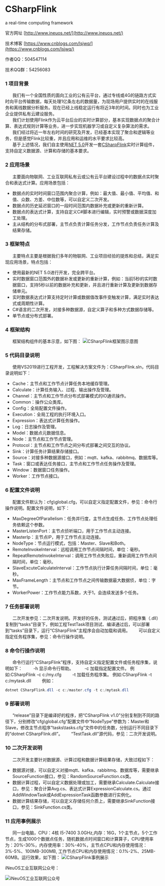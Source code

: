 # CSharpFlink
 a real-time computing framework
 
 官方网址 [http://www.ineuos.net/](http://www.ineuos.net/)
 
 技术博客 [https://www.cnblogs.com/lsjwq/](https://www.cnblogs.com/lsjwq/)
 
 作者QQ：504547114
 
 技术QQ群：54256083
 
### 1	项目背景
&nbsp;&nbsp;&nbsp;&nbsp;&nbsp;&nbsp;我们有一个全国性质的面向工业的公有云平台，通过专线或4G的链路方式实时向平台传输数据，每天处理1亿条左右的数据量，为现场用户提供实时的在线服务和离线数据分析服务。现在已经上线稳定运行有将近3年的时间。同时也为工业企业提供私有云建设服务。  
&nbsp;&nbsp;&nbsp;&nbsp;&nbsp;&nbsp;我们计划使用Flink作为云平台后台的实时计算部分，基本实现数据点的聚合计算、表达式规则计算等业务，进一步实现机器学习或自定义复杂算法的需求。  
&nbsp;&nbsp;&nbsp;&nbsp;&nbsp;&nbsp;我们经过将近一年左右时间的研究及开发，已经基本实现了聚合和逻辑等业务，但是感觉Flink比较重，并且应用和运维的水平要求比较高。  
&nbsp;&nbsp;&nbsp;&nbsp;&nbsp;&nbsp;基于上述情况，我们自主使用[NET 5.0](https://dotnet.microsoft.com/download/dotnet/5.0)开发一套[CSharpFlink](https://github.com/wxzz/CSharpFlink)实时计算组件，支持自定义数据源、计算和存储的基本要求。  

### 2	应用场景
&nbsp;&nbsp;&nbsp;&nbsp;&nbsp;&nbsp;主要面向物联网、工业互联网私有云或公有云平台建设过程中的数据点实时聚合和表达式计算。应用场景包括：
* 数据点的实时时间窗口范围内聚合计算，例如：最大值、最小值、平均值、和值、众数、方差、中位数等，可以自定义二次开发。
* 数据点的历史延迟窗口的一段时间范围内数据补充或更新的重新计算。
* 数据点的表达式计算，支持自定义C#脚本进行编辑，实时预警或数据深度加工处理。
* 主从结构的分布式部署，主节点负责计算任务分发，工作节点负责任务计算及结果存储。

### 3	框架特点
&nbsp;&nbsp;&nbsp;&nbsp;&nbsp;&nbsp;主要特点主要是根据我们多年的物联网、工业项目经验的提炼和总结，满足实现应用场景，特点包括：
* 使用最新的NET 5.0进行开发，完全跨平台。
* 实时数据窗口范围外的数据补发或更新的重新计算，例如：当前5秒的实时数据窗口，支持5秒以前的数据补充和更新，并且进行重新计算及更新到数据存储单元。
* 实时数据表达式计算支持定时计算或数据值改事件变触发计算，满足实时表达式或周期性计算。
* C#语言的二次开发，对接多种数据源，自定义算子和多种方式数据存储等。
* 单节点或分布式部署。

### 4	框架结构
&nbsp;&nbsp;&nbsp;&nbsp;&nbsp;&nbsp;框架结构组件的基本示意，如下图：
![CSharpFlink框架图示意图](https://github.com/wxzz/CSharpFlink/blob/main/doc/framework.png "CSharpFlink框架图示意图")

### 5	代码目录说明
&nbsp;&nbsp;&nbsp;&nbsp;&nbsp;&nbsp;使用VS2019进行工程开发，工程解决方案文件为：CSharpFlink.sln，代码目录说明如下：
* Cache：主节点和工作节点计算任务本地缓存管理。
* Calculate：计算任务输入、过程、输出操作及管理。
* Channel：主节点和工作节点分布式部署模式的IO通讯操作。
* Common：操作公众类库。
* Config：全局配置文件操作。
* Execution：全局工程的执行环境入口。
* Expression：表达式计算任务操作。
* Log：日志操作及管理。
* Model：数据点元数据信息。
* Node：主节点和工作节点管理。
* Protocol：主节点和工作节点之间分布式部署之间交互的协议。
* Sink：计算任务计算结果存储接口。
* Source：对接多种数据源接口，例如：mqtt、kafka、rabbitmq、数据库等。
* Task：窗口或表达任务接口，主节点和工作节点任务操作及管理。
* Window：数据窗口任务操作。
* Worker：工作节点接口。

### 6	配置文件说明
&nbsp;&nbsp;&nbsp;&nbsp;&nbsp;&nbsp;配置文件默认为：cfg\global.cfg，可以自定义指定配置文件，参见：命令行操作说明。配置文件说明，如下：
* MaxDegreeOfParallelism：任务并行度，主节点生成任务、工作节点处理任务依赖这个参数。
* MasterListenPort：主节点侦听端口，用于工作节点主动连接。
* MasterIp：主节点IP，用于工作节点主动连接。
* NodeType：节点运行模式，包括：Master、Slave和Both。
* RemoteInvokeInterval：远程调用工作节点间隔时间，单位：毫秒。
* RepeatRemoteInvokeInterval：调用工作节点失败后，重新调用工作节点间隔时间，单位：毫秒。
* SlaveExcuteCalculateInterval：工作节点执行计算任务间隔时间，单位：毫秒。
* MaxFrameLength：主节点和工作节点之间传输数据最大数据侦，单位：字节。
* WorkerPower：工作节点能力系数，大于1，会连续发送多个任务。

### 7	任务部署说明
&nbsp;&nbsp;&nbsp;&nbsp;&nbsp;&nbsp;二次开发参见：二次开发说明。开发好的任务，测试通过后，把程序集（.dll）复制到“tasks”目录下，例如工程TestTask项目测试、编译通过后，可以部署到“tasks”目录下，运行“CSharpFlink”主程序会自动加载和调用。
&nbsp;&nbsp;&nbsp;&nbsp;&nbsp;&nbsp;可以自定义指定任务程序集，参见：命令行操作说明。

### 8	命令行操作说明
&nbsp;&nbsp;&nbsp;&nbsp;&nbsp;&nbsp;命令行运行“CSharpFlink”程序，支持自定义指定配置文件或任务程序集，说明如下：
&nbsp;&nbsp;&nbsp;&nbsp;&nbsp;&nbsp;&nbsp;&nbsp;-h         显示命令行帮助。
&nbsp;&nbsp;&nbsp;&nbsp;&nbsp;&nbsp;&nbsp;&nbsp;-c         加载指定配置文件。 例如:CSharpFlink -c c:/my.cfg
&nbsp;&nbsp;&nbsp;&nbsp;&nbsp;&nbsp;&nbsp;&nbsp;-t         加载任务程序集。     例如:CSharpFlink -t c:/mytask.dll
&nbsp;&nbsp;&nbsp;&nbsp;&nbsp;&nbsp;&nbsp;&nbsp;例如：
```c#
dotnet CSharpFlink.dll -c c:/master.cfg -t c:/mytask.dll
```

### 9	部署说明
&nbsp;&nbsp;&nbsp;&nbsp;&nbsp;&nbsp;“release”目录下是编译好的程序，把“CSharpFlink v1.0”分别复制到不同的路径下，分别修改“cfg\global.cfg”配置文件中“NodeType”参数为：Master和Slave，修改主节点程序“tasks\tasks.cfg”文件中的任务数，分别运行不同目录下的“dotnet CSharpFlink.dll”。
&nbsp;&nbsp;&nbsp;&nbsp;&nbsp;&nbsp;“TestTask.dll”源代码，参见：二次开发说明。

### 10	二次开发说明
&nbsp;&nbsp;&nbsp;&nbsp;&nbsp;&nbsp;二次开发主要针对数据源、计算过程和数据计算结果存储，大致过程如下：
* 数据源对接，可以自定义对接mqtt、kafka、rabbitmq、数据库等，需要继承SourceFunction接口，参见：RandomSourceFunction.cs类。
* 数据计算过程，可以自定义数据处理或加工，需要继承Calculate.Calculate接口，参见：聚合计算Avg.cs、表达式计算ExpressionCalculate.cs。通过AddWindowTask或AddExpressionTask函数参数进行实例化。
* 数据计算结果存储，可以自定义存储任何介质上，需要继承SinkFunction接口，参见：SinkFunction.cs类。

### 11	应用事例展示
&nbsp;&nbsp;&nbsp;&nbsp;&nbsp;&nbsp;同一台电脑，CPU：4核 I5-7400 3.0GHz,内存：16G，1个主节点，5个工作节点，生成1000个数据点任务，随机数据点时间窗口和计算算子，CPU使用率为：20%-30%，内存使用率：30%-40%，主节点CPU和内存使用情况：3%-5%、100MB-300MB, 工作节点CPU和内存使用情况：0.1%-2%、25MB-60MB。运行效果，如下图：
![CSharpFlink事例展示](https://github.com/wxzz/CSharpFlink/blob/main/doc/demo.png "CSharpFlink事例展示")

iNeuOS工业互联网公众号：

![iNeuOS工业互联网公众号](https://github.com/wxzz/CSharpFlink/blob/main/doc/qrcode.jpg "iNeuOS工业互联网公众号")

